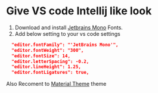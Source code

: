 # Give VS code Intellij like look

1. Download and install [Jetbrains Mono](https://www.jetbrains.com/lp/mono/) Fonts.
2. Add below setting to your vs code settings
```json
  "editor.fontFamily": "'JetBrains Mono'",
  "editor.fontWeight": "300",
  "editor.fontSize": 14,
  "editor.letterSpacing": -0.2,
  "editor.lineHeight": 1.25,
  "editor.fontLigatures": true,
```

Also Recoment to [Material Theme](https://marketplace.visualstudio.com/items?itemName=Equinusocio.vsc-material-theme) theme
